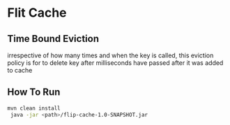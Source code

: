 # Flit Cache

## Time Bound Eviction
irrespective of how many times and when the key is called, this eviction policy is for to delete key after <expiryTime> milliseconds have passed after it was added to cache

## How To Run
```bash
mvn clean install
 java -jar <path>/flip-cache-1.0-SNAPSHOT.jar
```

